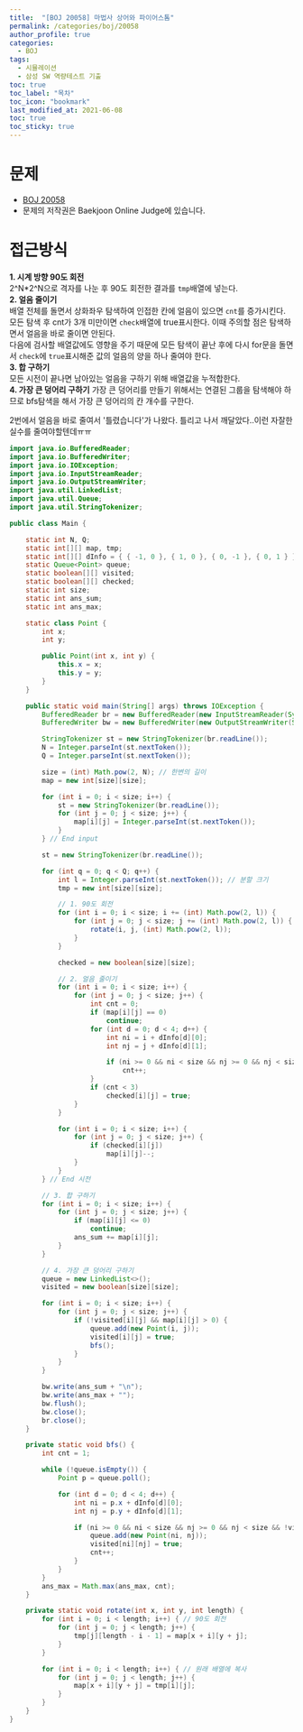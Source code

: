 ```yaml
---
title:  "[BOJ 20058] 마법사 상어와 파이어스톰"
permalink: /categories/boj/20058
author_profile: true
categories:
  - BOJ
tags:
  - 시뮬레이션
  - 삼성 SW 역량테스트 기출
toc: true
toc_label: "목차"
toc_icon: "bookmark"
last_modified_at: 2021-06-08
toc: true
toc_sticky: true
---
```


# 문제

- [BOJ 20058](https://www.acmicpc.net/problem/20058)
- 문제의 저작권은 Baekjoon Online Judge에 있습니다.

# 접근방식

<b>1. 시계 방향 90도 회전</b>  
2^N\*2^N으로 격자를 나눈 후 90도 회전한 결과를 `tmp`배열에 넣는다.  
<b>2. 얼음 줄이기</b>  
배열 전체를 돌면서 상화좌우 탐색하여 인접한 칸에 얼음이 있으면 `cnt`를 증가시킨다.  
모든 탐색 후 cnt가 3개 미만이면 `check`배열에 true표시한다. 이때 주의할 점은 탐색하면서 얼음을 바로 줄이면 안된다.  
다음에 검사할 배열값에도 영향을 주기 때문에 모든 탐색이 끝난 후에 다시 for문을 돌면서 `check`에 `true`표시해준 값의 얼음의 양을 하나 줄여야 한다.  
<b>3. 합 구하기</b>  
모든 시전이 끝나면 남아있는 얼음을 구하기 위해 배열값을 누적합한다.  
<b>4. 가장 큰 덩어리 구하기</b>
가장 큰 덩어리를 만들기 위해서는 연결된 그룹을 탐색해야 하므로 bfs탐색을 해서 가장 큰 덩어리의 칸 개수를 구한다.

2번에서 얼음을 바로 줄여서 '틀렸습니다'가 나왔다. 틀리고 나서 깨달았다..이런 자잘한 실수를 줄여야할텐데ㅠㅠ

```java
import java.io.BufferedReader;
import java.io.BufferedWriter;
import java.io.IOException;
import java.io.InputStreamReader;
import java.io.OutputStreamWriter;
import java.util.LinkedList;
import java.util.Queue;
import java.util.StringTokenizer;

public class Main {

	static int N, Q;
	static int[][] map, tmp;
	static int[][] dInfo = { { -1, 0 }, { 1, 0 }, { 0, -1 }, { 0, 1 } };
	static Queue<Point> queue;
	static boolean[][] visited;
	static boolean[][] checked;
	static int size;
	static int ans_sum;
	static int ans_max;

	static class Point {
		int x;
		int y;

		public Point(int x, int y) {
			this.x = x;
			this.y = y;
		}
	}

	public static void main(String[] args) throws IOException {
		BufferedReader br = new BufferedReader(new InputStreamReader(System.in));
		BufferedWriter bw = new BufferedWriter(new OutputStreamWriter(System.out));

		StringTokenizer st = new StringTokenizer(br.readLine());
		N = Integer.parseInt(st.nextToken());
		Q = Integer.parseInt(st.nextToken());

		size = (int) Math.pow(2, N); // 한변의 길이
		map = new int[size][size];

		for (int i = 0; i < size; i++) {
			st = new StringTokenizer(br.readLine());
			for (int j = 0; j < size; j++) {
				map[i][j] = Integer.parseInt(st.nextToken());
			}
		} // End input

		st = new StringTokenizer(br.readLine());

		for (int q = 0; q < Q; q++) {
			int l = Integer.parseInt(st.nextToken()); // 분할 크기
			tmp = new int[size][size];

			// 1. 90도 회전
			for (int i = 0; i < size; i += (int) Math.pow(2, l)) {
				for (int j = 0; j < size; j += (int) Math.pow(2, l)) {
					rotate(i, j, (int) Math.pow(2, l));
				}
			}

			checked = new boolean[size][size];

			// 2. 얼음 줄이기
			for (int i = 0; i < size; i++) {
				for (int j = 0; j < size; j++) {
					int cnt = 0;
					if (map[i][j] == 0)
						continue;
					for (int d = 0; d < 4; d++) {
						int ni = i + dInfo[d][0];
						int nj = j + dInfo[d][1];

						if (ni >= 0 && ni < size && nj >= 0 && nj < size && map[ni][nj] > 0)
							cnt++;
					}
					if (cnt < 3)
						checked[i][j] = true;
				}
			}

			for (int i = 0; i < size; i++) {
				for (int j = 0; j < size; j++) {
					if (checked[i][j])
						map[i][j]--;
				}
			}
		} // End 시전

		// 3. 합 구하기
		for (int i = 0; i < size; i++) {
			for (int j = 0; j < size; j++) {
				if (map[i][j] <= 0)
					continue;
				ans_sum += map[i][j];
			}
		}

		// 4. 가장 큰 덩어리 구하기
		queue = new LinkedList<>();
		visited = new boolean[size][size];

		for (int i = 0; i < size; i++) {
			for (int j = 0; j < size; j++) {
				if (!visited[i][j] && map[i][j] > 0) {
					queue.add(new Point(i, j));
					visited[i][j] = true;
					bfs();
				}
			}
		}

		bw.write(ans_sum + "\n");
		bw.write(ans_max + "");
		bw.flush();
		bw.close();
		br.close();
	}

	private static void bfs() {
		int cnt = 1;

		while (!queue.isEmpty()) {
			Point p = queue.poll();

			for (int d = 0; d < 4; d++) {
				int ni = p.x + dInfo[d][0];
				int nj = p.y + dInfo[d][1];

				if (ni >= 0 && ni < size && nj >= 0 && nj < size && !visited[ni][nj] && map[ni][nj] > 0) {
					queue.add(new Point(ni, nj));
					visited[ni][nj] = true;
					cnt++;
				}
			}
		}
		ans_max = Math.max(ans_max, cnt);
	}

	private static void rotate(int x, int y, int length) {
		for (int i = 0; i < length; i++) { // 90도 회전
			for (int j = 0; j < length; j++) {
				tmp[j][length - i - 1] = map[x + i][y + j];
			}
		}

		for (int i = 0; i < length; i++) { // 원래 배열에 복사
			for (int j = 0; j < length; j++) {
				map[x + i][y + j] = tmp[i][j];
			}
		}
	}
}
```
